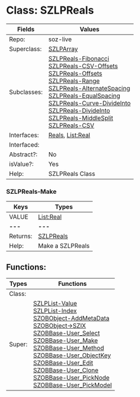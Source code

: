 
# Class:	SZLPReals

| Fields | Values |
| --------- | --------- |
| Repo: | soz-live |
| Superclass: | [SZLPArray](SZLPArray.html) |
| Subclasses: | [SZLPReals-Fibonacci](SZLPReals-Fibonacci.html) <br> [SZLPReals-CSV-Offsets](SZLPReals-CSV-Offsets.html) <br> [SZLPReals-Offsets](SZLPReals-Offsets.html) <br> [SZLPReals-Range](SZLPReals-Range.html) <br> [SZLPReals-AlternateSpacing](SZLPReals-AlternateSpacing.html) <br> [SZLPReals-EqualSpacing](SZLPReals-EqualSpacing.html) <br> [SZLPReals-Curve-DivideInto](SZLPReals-Curve-DivideInto.html) <br> [SZLPReals-DivideInto](SZLPReals-DivideInto.html) <br> [SZLPReals-MiddleSplit](SZLPReals-MiddleSplit.html) <br> [SZLPReals-CSV](SZLPReals-CSV.html) |
| Interfaces: | [Reals](Reals.html), [List:Real](List:Real.html) |
| Interfaced: |  |
| Abstract?: | No |
| isValue?: | Yes |
| Help: | SZLPReals Class |

### SZLPReals-Make

| Keys | Types |
| --------- | --------- |
| VALUE | [List:Real](Real.html) |
| **---** | **---** |
| Returns: | [SZLPReals](SZLPReals.html) |
| Help: | Make a SZLPReals |


## Functions:

| Types | Functions |
| --------- | --------- |
| Class: |  |
| Super: | [SZLPList-Value](SZLPList.html) <br> [SZLPList-Index](SZLPList.html) <br> [SZOBObject-AddMetaData](SZOBObject.html) <br> [SZOBObject->SZIX](SZOBObject.html) <br> [SZOBBase-User_Select](SZOBBase.html) <br> [SZOBBase-User_Make](SZOBBase.html) <br> [SZOBBase-User_Method](SZOBBase.html) <br> [SZOBBase-User_ObjectKey](SZOBBase.html) <br> [SZOBBase-User_Edit](SZOBBase.html) <br> [SZOBBase-User_Clone](SZOBBase.html) <br> [SZOBBase-User_PickNode](SZOBBase.html) <br> [SZOBBase-User_PickModel](SZOBBase.html) |


